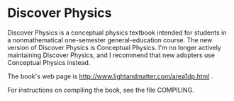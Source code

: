 Discover Physics
================

Discover Physics is a conceptual physics textbook intended for students in a nonmathematical one-semester general-education course. The new version of Discover Physics is Conceptual Physics. I'm no longer actively maintaining Discover Physics, and I recommend that new adopters use Conceptual Physics instead. 

The book's web page is
  http://www.lightandmatter.com/area1dp.html  .

For instructions on compiling the book, see the file COMPILING.
